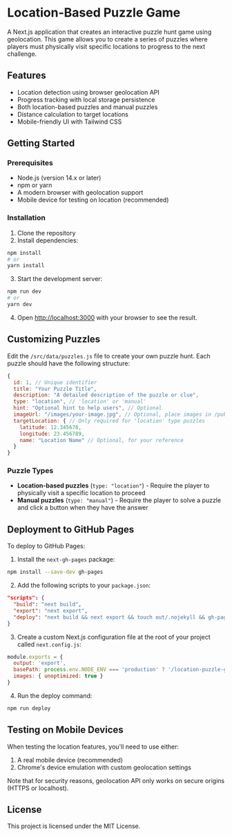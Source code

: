 # Location-Based Puzzle Game

A Next.js application that creates an interactive puzzle hunt game using geolocation. This game allows you to create a series of puzzles where players must physically visit specific locations to progress to the next challenge.

## Features

- Location detection using browser geolocation API
- Progress tracking with local storage persistence
- Both location-based puzzles and manual puzzles
- Distance calculation to target locations
- Mobile-friendly UI with Tailwind CSS

## Getting Started

### Prerequisites

- Node.js (version 14.x or later)
- npm or yarn
- A modern browser with geolocation support
- Mobile device for testing on location (recommended)

### Installation

1. Clone the repository
2. Install dependencies:

```bash
npm install
# or
yarn install
```

3. Start the development server:

```bash
npm run dev
# or
yarn dev
```

4. Open [http://localhost:3000](http://localhost:3000) with your browser to see the result.

## Customizing Puzzles

Edit the `/src/data/puzzles.js` file to create your own puzzle hunt. Each puzzle should have the following structure:

```javascript
{
  id: 1, // Unique identifier
  title: "Your Puzzle Title",
  description: "A detailed description of the puzzle or clue",
  type: "location", // 'location' or 'manual'
  hint: "Optional hint to help users", // Optional
  imageUrl: "/images/your-image.jpg", // Optional, place images in /public/images/
  targetLocation: { // Only required for 'location' type puzzles
    latitude: 12.345678,
    longitude: 23.456789,
    name: "Location Name" // Optional, for your reference
  }
}
```

### Puzzle Types

- **Location-based puzzles** (`type: "location"`) - Require the player to physically visit a specific location to proceed
- **Manual puzzles** (`type: "manual"`) - Require the player to solve a puzzle and click a button when they have the answer

## Deployment to GitHub Pages

To deploy to GitHub Pages:

1. Install the `next-gh-pages` package:

```bash
npm install --save-dev gh-pages
```

2. Add the following scripts to your `package.json`:

```json
"scripts": {
  "build": "next build",
  "export": "next export",
  "deploy": "next build && next export && touch out/.nojekyll && gh-pages -d out -t true"
}
```

3. Create a custom Next.js configuration file at the root of your project called `next.config.js`:

```javascript
module.exports = {
  output: 'export',
  basePath: process.env.NODE_ENV === 'production' ? '/location-puzzle-game' : '',
  images: { unoptimized: true }
}
```

4. Run the deploy command:

```bash
npm run deploy
```

## Testing on Mobile Devices

When testing the location features, you'll need to use either:

1. A real mobile device (recommended)
2. Chrome's device emulation with custom geolocation settings

Note that for security reasons, geolocation API only works on secure origins (HTTPS or localhost).

## License

This project is licensed under the MIT License.
